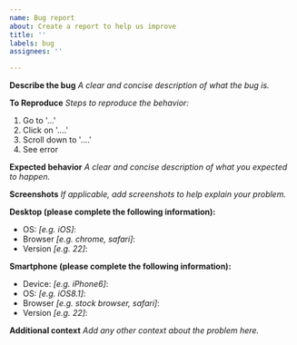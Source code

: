 ```yaml
---
name: Bug report
about: Create a report to help us improve
title: ''
labels: bug
assignees: ''

---
```


**Describe the bug**
_A clear and concise description of what the bug is._

**To Reproduce**
_Steps to reproduce the behavior:_
1. Go to '...'
2. Click on '....'
3. Scroll down to '....'
4. See error

**Expected behavior**
_A clear and concise description of what you expected to happen._

**Screenshots**
_If applicable, add screenshots to help explain your problem._

**Desktop (please complete the following information):**
 - OS: _[e.g. iOS]_: 
 - Browser _[e.g. chrome, safari]_: 
 - Version _[e.g. 22]_: 

**Smartphone (please complete the following information):**
 - Device: _[e.g. iPhone6]_: 
 - OS: _[e.g. iOS8.1]_: 
 - Browser _[e.g. stock browser, safari]_: 
 - Version _[e.g. 22]_: 

**Additional context**
_Add any other context about the problem here._
